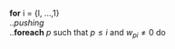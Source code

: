 
**for** i = {l, ...,1} <br>
..*pushing* <br>
..**foreach** $p$ such that $p \leq i$ and $w_{pi} \neq 0$ do 

